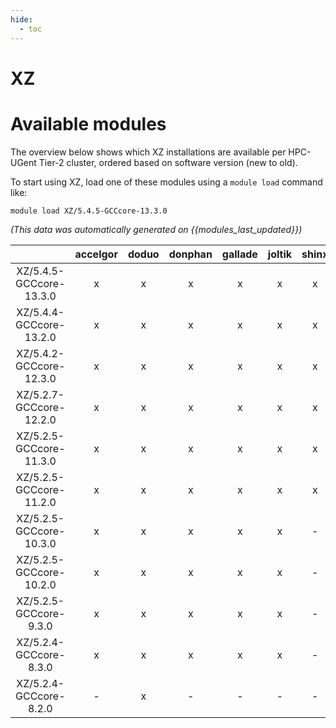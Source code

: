 ```yaml
---
hide:
  - toc
---
```


XZ
==

# Available modules


The overview below shows which XZ installations are available per HPC-UGent Tier-2 cluster, ordered based on software version (new to old).

To start using XZ, load one of these modules using a `module load` command like:

```shell
module load XZ/5.4.5-GCCcore-13.3.0
```

*(This data was automatically generated on {{modules_last_updated}})*  

| |accelgor|doduo|donphan|gallade|joltik|shinx|skitty|
| :---: | :---: | :---: | :---: | :---: | :---: | :---: | :---: |
|XZ/5.4.5-GCCcore-13.3.0|x|x|x|x|x|x|x|
|XZ/5.4.4-GCCcore-13.2.0|x|x|x|x|x|x|x|
|XZ/5.4.2-GCCcore-12.3.0|x|x|x|x|x|x|x|
|XZ/5.2.7-GCCcore-12.2.0|x|x|x|x|x|x|-|
|XZ/5.2.5-GCCcore-11.3.0|x|x|x|x|x|x|-|
|XZ/5.2.5-GCCcore-11.2.0|x|x|x|x|x|x|-|
|XZ/5.2.5-GCCcore-10.3.0|x|x|x|x|x|-|-|
|XZ/5.2.5-GCCcore-10.2.0|x|x|x|x|x|-|-|
|XZ/5.2.5-GCCcore-9.3.0|x|x|x|x|x|-|-|
|XZ/5.2.4-GCCcore-8.3.0|x|x|x|x|x|-|-|
|XZ/5.2.4-GCCcore-8.2.0|-|x|-|-|-|-|-|
